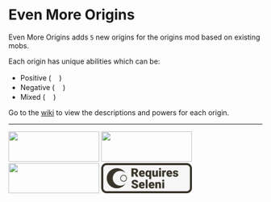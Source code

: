 # Even More Origins

Even More Origins adds `5` new origins for the origins mod based on existing mobs.

Each origin has unique abilities which can be:
- Positive (<img src="https://static.wikia.nocookie.net/minecraft_gamepedia/images/c/c3/Bucket_of_Axolotl_JE1_BE1.png" width="16" height="16"/>)
- Negative (<img src="https://static.wikia.nocookie.net/minecraft_gamepedia/images/7/74/Lava_Bucket_JE2_BE2.png" width="16" height="16"/>)
- Mixed (<img src="https://static.wikia.nocookie.net/minecraft_gamepedia/images/2/26/Bucket_of_Pufferfish_JE2_BE2.png" width="16" height="16"/>)

Go to the [wiki](https://github.com/CoutteauSam/Even-More-Origins/wiki) to view the descriptions and powers for each origin.

***

<a href="https://www.curseforge.com/minecraft/mc-mods/fabric-api"><img src="https://i.imgur.com/HabVZJR.png" width="180" height="60"/></a> 
<a href="https://www.curseforge.com/minecraft/mc-mods/origins"><img src="https://i.imgur.com/mOYS065.png" width="180" height="60"/></a> 
<a href="https://www.curseforge.com/minecraft/mc-mods/pehkui"><img src="https://cdn.discordapp.com/attachments/747200097015562250/840039825678663741/pehkui_badge.png" width="180" height="60"/></a>
<a href="https://www.curseforge.com/minecraft/mc-mods/seleni"><img src="https://raw.githubusercontent.com/CoutteauSam/Seleni/main/extra/seleni_badge.png" width="180" height="60"/></a>

